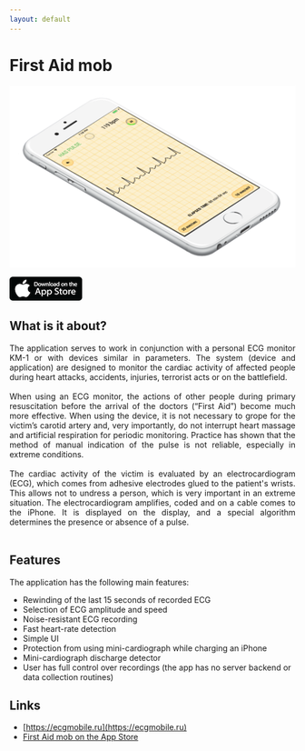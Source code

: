 ```yaml
---
layout: default
---
```


# First Aid mob

![intro](./assets/images/famob.png)

[![](./assets/images/app-store.png)](https://apps.apple.com/us/app/id1474445891)

## What is it about?

<div style="text-align: justify;">
The application serves to work in conjunction with a personal ECG monitor KM-1 or with devices similar in parameters. The system (device and application) are designed to monitor the cardiac activity of affected people during heart attacks, accidents, injuries, terrorist acts or on the battlefield. 
<br/><br/>
When using an ECG monitor, the actions of other people during primary resuscitation before the arrival of the doctors (“First Aid”) become much more effective. When using the device, it is not necessary to grope for the victim’s carotid artery and, very importantly, do not interrupt heart massage and artificial respiration for periodic monitoring. Practice has shown that the method of manual indication of the pulse is not reliable, especially in extreme conditions.
<br/><br/>
The cardiac activity of the victim is evaluated by an electrocardiogram (ECG), which comes from adhesive electrodes glued to the patient's wrists. This allows not to undress a person, which is very important in an extreme situation. The electrocardiogram amplifies, coded and on a cable comes to the iPhone. It is displayed on the display, and a special algorithm determines the presence or absence of a pulse.
</div>

<br/>

## Features

The application has the following main features:

* Rewinding of the last 15 seconds of recorded ECG
* Selection of ECG amplitude and speed
* Noise-resistant ECG recording
* Fast heart-rate detection
* Simple UI
* Protection from using mini-cardiograph while charging an iPhone
* Mini-cardiograph discharge detector
* User has full control over recordings (the app has no server backend or data collection routines)

## Links

* [https://ecgmobile.ru](https://ecgmobile.ru)
* [First Aid mob on the App Store](https://apps.apple.com/us/app/id1474445891)

```
```
